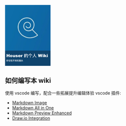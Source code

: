 <img src='images/cover.jpg' width=150 />

## 如何编写本 wiki

使用 vscode 编写，配合一些拓展提升编辑体验
vscode 插件: 

- [Markdown Image](https://marketplace.visualstudio.com/items?itemName=hancel.markdown-image)
- [Markdown All in One](https://marketplace.visualstudio.com/items?itemName=yzhang.markdown-all-in-one)
- [Markdown Preview Enhanced](https://marketplace.visualstudio.com/items?itemName=shd101wyy.markdown-preview-enhanced)
- [Draw.io Integration](https://marketplace.visualstudio.com/items?itemName=hediet.vscode-drawio)

